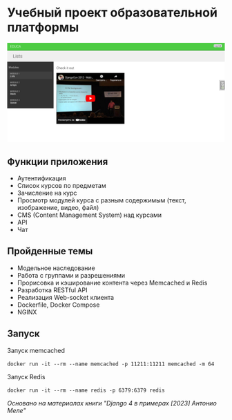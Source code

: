 # Учебный проект образовательной платформы

![](pictures/educa.png)

## Функции приложения
- Аутентификация
- Список курсов по предметам
- Зачисление на курс
- Просмотр модулей курса с разным содержимым (текст, изображение, видео, файл)
- CMS (Content Management System) над курсами
- API
- Чат

## Пройденные темы
- Модельное наследование
- Работа с группами и разрешениями
- Прорисовка и кэширование контента через Memcached и Redis
- Разработка RESTful API
- Реализация Web-socket клиента
- Dockerfile, Docker Compose
- NGINX

## Запуск
Запуск memcached
```shell
docker run -it --rm --name memcached -p 11211:11211 memcached -m 64
```

Запуск Redis
```shell
docker run -it --rm --name redis -p 6379:6379 redis
```


_Основано на материалах книги "Django 4 в примерах [2023] Антонио Меле"_